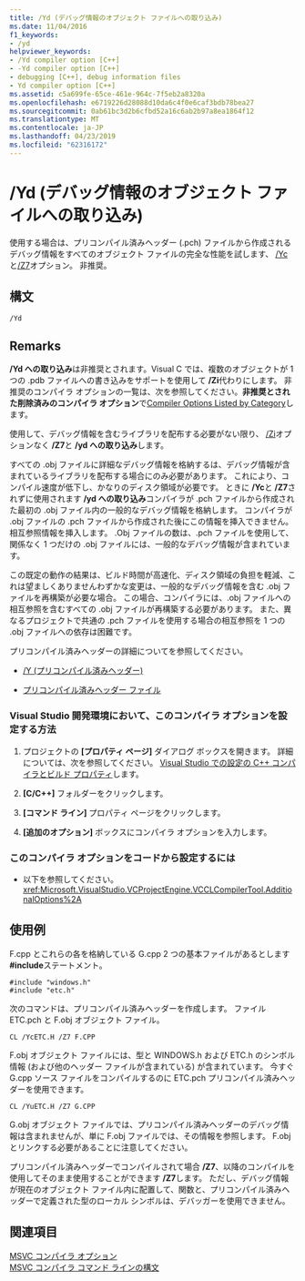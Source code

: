 ```yaml
---
title: /Yd (デバッグ情報のオブジェクト ファイルへの取り込み)
ms.date: 11/04/2016
f1_keywords:
- /yd
helpviewer_keywords:
- /Yd compiler option [C++]
- -Yd compiler option [C++]
- debugging [C++], debug information files
- Yd compiler option [C++]
ms.assetid: c5a699fe-65ce-461e-964c-7f5eb2a8320a
ms.openlocfilehash: e6719226d28088d10da6c4f0e6caf3bdb78bea27
ms.sourcegitcommit: 0ab61bc3d2b6cfbd52a16c6ab2b97a8ea1864f12
ms.translationtype: MT
ms.contentlocale: ja-JP
ms.lasthandoff: 04/23/2019
ms.locfileid: "62316172"
---
```

# <a name="yd-place-debug-information-in-object-file"></a>/Yd (デバッグ情報のオブジェクト ファイルへの取り込み)

使用する場合は、プリコンパイル済みヘッダー (.pch) ファイルから作成されるデバッグ情報をすべてのオブジェクト ファイルの完全な性能を試します、 [/Yc](yc-create-precompiled-header-file.md)と[/Z7](z7-zi-zi-debug-information-format.md)オプション。 非推奨。

## <a name="syntax"></a>構文

```
/Yd
```

## <a name="remarks"></a>Remarks

**/Yd への取り込み**は非推奨とされます。Visual C では、複数のオブジェクトが 1 つの .pdb ファイルへの書き込みをサポートを使用して **/Zi**代わりにします。 非推奨のコンパイラ オプションの一覧は、次を参照してください。**非推奨とされた削除済みのコンパイラ オプション**で[Compiler Options Listed by Category](compiler-options-listed-by-category.md)します。

使用して、デバッグ情報を含むライブラリを配布する必要がない限り、 [/Zi](z7-zi-zi-debug-information-format.md)オプションなく **/Z7**と **/yd への取り込み**します。

すべての .obj ファイルに詳細なデバッグ情報を格納するは、デバッグ情報が含まれているライブラリを配布する場合にのみ必要があります。 これにより、コンパイル速度が低下し、かなりのディスク領域が必要です。 ときに **/Yc**と **/Z7**されずに使用されます **/yd への取り込み**コンパイラが .pch ファイルから作成された最初の .obj ファイル内の一般的なデバッグ情報を格納します。 コンパイラが .obj ファイルの .pch ファイルから作成された後にこの情報を挿入できません。相互参照情報を挿入します。 .Obj ファイルの数は、.pch ファイルを使用して、関係なく 1 つだけの .obj ファイルには、一般的なデバッグ情報が含まれています。

この既定の動作の結果は、ビルド時間が高速化、ディスク領域の負担を軽減、これは望ましくありませんわずかな変更は、一般的なデバッグ情報を含む .obj ファイルを再構築が必要な場合。 この場合、コンパイラには、.obj ファイルへの相互参照を含むすべての .obj ファイルが再構築する必要があります。 また、異なるプロジェクトで共通の .pch ファイルを使用する場合の相互参照を 1 つの .obj ファイルへの依存は困難です。

プリコンパイル済みヘッダーの詳細についてを参照してください。

- [/Y (プリコンパイル済みヘッダー)](y-precompiled-headers.md)

- [プリコンパイル済みヘッダー ファイル](../creating-precompiled-header-files.md)

### <a name="to-set-this-compiler-option-in-the-visual-studio-development-environment"></a>Visual Studio 開発環境において、このコンパイラ オプションを設定する方法

1. プロジェクトの **[プロパティ ページ]** ダイアログ ボックスを開きます。 詳細については、次を参照してください。 [Visual Studio での設定の C++ コンパイラとビルド プロパティ](../working-with-project-properties.md)します。

1. **[C/C++]** フォルダーをクリックします。

1. **[コマンド ライン]** プロパティ ページをクリックします。

1. **[追加のオプション]** ボックスにコンパイラ オプションを入力します。

### <a name="to-set-this-compiler-option-programmatically"></a>このコンパイラ オプションをコードから設定するには

- 以下を参照してください。<xref:Microsoft.VisualStudio.VCProjectEngine.VCCLCompilerTool.AdditionalOptions%2A>

## <a name="examples"></a>使用例

F.cpp とこれらの各を格納している G.cpp 2 つの基本ファイルがあるとします **#include**ステートメント。

```
#include "windows.h"
#include "etc.h"
```

次のコマンドは、プリコンパイル済みヘッダーを作成します。 ファイル ETC.pch と F.obj オブジェクト ファイル。

```
CL /YcETC.H /Z7 F.CPP
```

F.obj オブジェクト ファイルには、型と WINDOWS.h および ETC.h のシンボル情報 (および他のヘッダー ファイルが含まれている) が含まれています。 今すぐ G.cpp ソース ファイルをコンパイルするのに ETC.pch プリコンパイル済みヘッダーを使用できます。

```
CL /YuETC.H /Z7 G.CPP
```

G.obj オブジェクト ファイルでは、プリコンパイル済みヘッダーのデバッグ情報は含まれませんが、単に F.obj ファイルでは、その情報を参照します。 F.obj とリンクする必要があることに注意してください。

プリコンパイル済みヘッダーでコンパイルされて場合 **/Z7**、以降のコンパイルを使用してそのまま使用することができます **/Z7**します。 ただし、デバッグ情報が現在のオブジェクト ファイル内に配置して、関数と、プリコンパイル済みヘッダーで定義された型のローカル シンボルは、デバッガーを使用できません。

## <a name="see-also"></a>関連項目

[MSVC コンパイラ オプション](compiler-options.md)<br/>
[MSVC コンパイラ コマンド ラインの構文](compiler-command-line-syntax.md)
